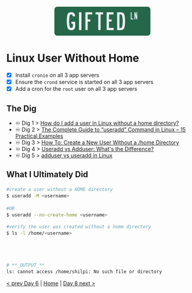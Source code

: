<p align="center">
 <img src="../../img/GLN_Logo.png?raw=true" alt="GIFTED LANE Logo" width="50%" height="50%" />
</p>

# Linux User Without Home
- [x] Install `cronie` on all 3 app servers
- [x] Ensure the `crond` service is started on all 3 app servers
- [x] Add a cron for the `root` user on all 3 app servers

## The Dig 

-  ♾️ Dig 1 > [How do I add a user in Linux without a home directory?](https://linuxhint.com/add-user-linux/)
-  ♾️ Dig 2 > [The Complete Guide to “useradd” Command in Linux – 15 Practical Examples](https://www.tecmint.com/add-users-in-linux/)
-  ♾️ Dig 3 > [How To: Create a New User Without a /home Directory](https://linux-tips.us/how-to-create-a-new-user-without-a-home-directory/)
-  ♾️ Dig 4 > [Useradd vs Adduser: What's the Difference?](https://linuxhandbook.com/useradd-vs-adduser/)
-  ♾️ Dig 5 > [adduser vs useradd in Linux](https://linuxconfig.org/add-user-linux-command)

## What I Ultimately Did

```bash
#create a user without a HOME directory
$ useradd -M <username>

#OR
$ useradd --no-create-home <username>
```

```bash
#verify the user was created without a home directory
$ ls -l /home/<username>




# **_OUTPUT_**
ls: cannot access /home/shilpi: No such file or directory
```

[< prev Day 6](day06.md)  |  [Home](../../..)  |  [Day 8 next >](day08.md)
